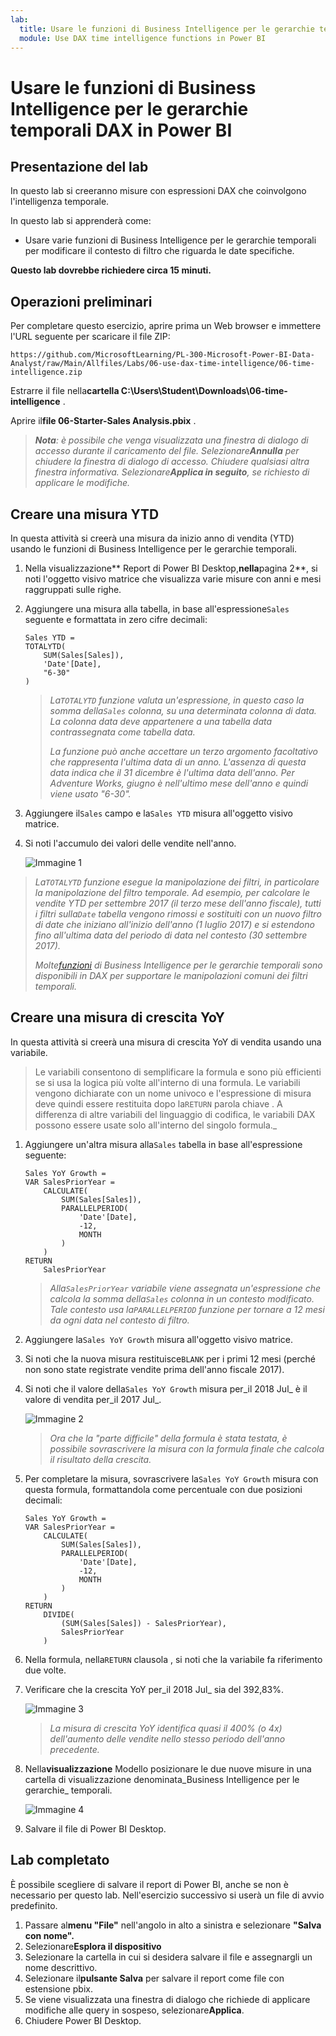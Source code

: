 ```yaml
---
lab:
  title: Usare le funzioni di Business Intelligence per le gerarchie temporali DAX in Power BI
  module: Use DAX time intelligence functions in Power BI
---
```


# Usare le funzioni di Business Intelligence per le gerarchie temporali DAX in Power BI

## Presentazione del lab

In questo lab si creeranno misure con espressioni DAX che coinvolgono l'intelligenza temporale.

In questo lab si apprenderà come:

 - Usare varie funzioni di Business Intelligence per le gerarchie temporali per modificare il contesto di filtro che riguarda le date specifiche.

**Questo lab dovrebbe richiedere circa 15 minuti.**

## Operazioni preliminari

Per completare questo esercizio, aprire prima un Web browser e immettere l'URL seguente per scaricare il file ZIP:

`https://github.com/MicrosoftLearning/PL-300-Microsoft-Power-BI-Data-Analyst/raw/Main/Allfiles/Labs/06-use-dax-time-intelligence/06-time-intelligence.zip`

Estrarre il file nella**cartella C:\Users\Student\Downloads\06-time-intelligence** .

Aprire il**file 06-Starter-Sales Analysis.pbix** .

> _**Nota**: è possibile che venga visualizzata una finestra di dialogo di accesso durante il caricamento del file. Selezionare**Annulla** per chiudere la finestra di dialogo di accesso. Chiudere qualsiasi altra finestra informativa. Selezionare**Applica in seguito**, se richiesto di applicare le modifiche._

## Creare una misura YTD

In questa attività si creerà una misura da inizio anno di vendita (YTD) usando le funzioni di Business Intelligence per le gerarchie temporali.

1. Nella visualizzazione** Report di Power BI Desktop,**nella**pagina 2**, si noti l'oggetto visivo matrice che visualizza varie misure con anni e mesi raggruppati sulle righe.

2. Aggiungere una misura alla tabella, in base all'espressione`Sales` seguente e formattata in zero cifre decimali:

    ```dax
    Sales YTD =
    TOTALYTD(
        SUM(Sales[Sales]),
        'Date'[Date],
        "6-30"
    )
    ```

    > _La`TOTALYTD` funzione valuta un'espressione, in questo caso la somma della`Sales` colonna, su una determinata colonna di data. La colonna data deve appartenere a una tabella data contrassegnata come tabella data._
    >
    > _La funzione può anche accettare un terzo argomento facoltativo che rappresenta l'ultima data di un anno. L'assenza di questa data indica che il 31 dicembre è l'ultima data dell'anno. Per Adventure Works, giugno è nell'ultimo mese dell'anno e quindi viene usato "6-30"._

3. Aggiungere il`Sales` campo e la`Sales YTD` misura all'oggetto visivo matrice.

4. Si noti l'accumulo dei valori delle vendite nell'anno.

    ![Immagine 1](Linked_image_Files/06-use-dax-time-intelligence-functions_image21.png)

> _La`TOTALYTD` funzione esegue la manipolazione dei filtri, in particolare la manipolazione del filtro temporale. Ad esempio, per calcolare le vendite YTD per settembre 2017 (il terzo mese dell'anno fiscale), tutti i filtri sulla`Date` tabella vengono rimossi e sostituiti con un nuovo filtro di date che iniziano all'inizio dell'anno (1 luglio 2017) e si estendono fino all'ultima data del periodo di data nel contesto (30 settembre 2017)._
>
> _Molte[funzioni](/dax/time-intelligence-functions-dax/?azure-portal=true) di Business Intelligence per le gerarchie temporali sono disponibili in DAX per supportare le manipolazioni comuni dei filtri temporali._

## Creare una misura di crescita YoY

In questa attività si creerà una misura di crescita YoY di vendita usando una variabile.

> Le variabili consentono di semplificare la formula e sono più efficienti se si usa la logica più volte all'interno di una formula. Le variabili vengono dichiarate con un nome univoco e l'espressione di misura deve quindi essere restituita dopo la`RETURN` parola chiave . A differenza di altre variabili del linguaggio di codifica, le variabili DAX possono essere usate solo all'interno del singolo formula._

1. Aggiungere un'altra misura alla`Sales` tabella in base all'espressione seguente:

    ```dax
    Sales YoY Growth =
    VAR SalesPriorYear =
        CALCULATE(
            SUM(Sales[Sales]),
            PARALLELPERIOD(
                'Date'[Date],
                -12,
                MONTH
            )
        )
    RETURN
        SalesPriorYear
    ```

    > _Alla`SalesPriorYear` variabile viene assegnata un'espressione che calcola la somma della`Sales` colonna in un contesto modificato. Tale contesto usa la`PARALLELPERIOD` funzione per tornare a 12 mesi da ogni data nel contesto di filtro._

1. Aggiungere la`Sales YoY Growth` misura all'oggetto visivo matrice.

1. Si noti che la nuova misura restituisce`BLANK` per i primi 12 mesi (perché non sono state registrate vendite prima dell'anno fiscale 2017).

1. Si noti che il valore della`Sales YoY Growth` misura per_il 2018 Jul_ è il valore di vendita per_il 2017 Jul_.

    ![Immagine 2](Linked_image_Files/06-use-dax-time-intelligence-functions_image22.png)

    > _Ora che la "parte difficile" della formula è stata testata, è possibile sovrascrivere la misura con la formula finale che calcola il risultato della crescita._

1. Per completare la misura, sovrascrivere la`Sales YoY Growth` misura con questa formula, formattandola come percentuale con due posizioni decimali:

    ```dax
    Sales YoY Growth =
    VAR SalesPriorYear =
        CALCULATE(
            SUM(Sales[Sales]),
            PARALLELPERIOD(
                'Date'[Date],
                -12,
                MONTH
            )
        )
    RETURN
        DIVIDE(
            (SUM(Sales[Sales]) - SalesPriorYear),
            SalesPriorYear
        )
    ```

1. Nella formula, nella`RETURN` clausola , si noti che la variabile fa riferimento due volte.

1. Verificare che la crescita YoY per_il 2018 Jul_ sia del 392,83%.

    ![Immagine 3](Linked_image_Files/06-use-dax-time-intelligence-functions_image23.png)

    > _La misura di crescita YoY identifica quasi il 400% (o 4x) dell'aumento delle vendite nello stesso periodo dell'anno precedente._

1. Nella**visualizzazione** Modello posizionare le due nuove misure in una cartella di visualizzazione denominata_Business Intelligence per le gerarchie_ temporali.

    ![Immagine 4](Linked_image_Files/06-use-dax-time-intelligence-functions_image24.png)

1. Salvare il file di Power BI Desktop.

## Lab completato

È possibile scegliere di salvare il report di Power BI, anche se non è necessario per questo lab. Nell'esercizio successivo si userà un file di avvio predefinito.

1. Passare al**menu "File"** nell'angolo in alto a sinistra e selezionare **"Salva con nome".** 
1. Selezionare**Esplora il dispositivo**
1. Selezionare la cartella in cui si desidera salvare il file e assegnargli un nome descrittivo. 
1. Selezionare il**pulsante Salva** per salvare il report come file con estensione pbix. 
1. Se viene visualizzata una finestra di dialogo che richiede di applicare modifiche alle query in sospeso, selezionare**Applica**.
1. Chiudere Power BI Desktop.